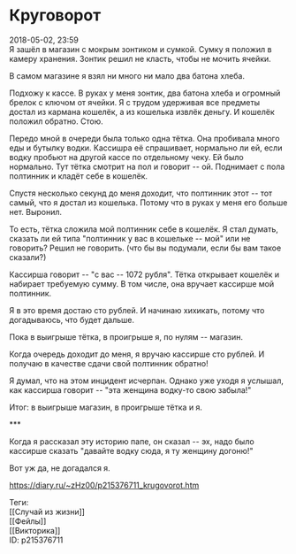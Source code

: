 Круговорот
===========

   
 2018-05-02, 23:59   
  Я зашёл в магазин с мокрым зонтиком и сумкой. Сумку я положил в камеру хранения. Зонтик решил не класть, чтобы не мочить ячейки.   
   
 В самом магазине я взял ни много ни мало два батона хлеба.   
   
 Подхожу к кассе. В руках у меня зонтик, два батона хлеба и огромный брелок с ключом от ячейки. Я с трудом удерживая все предметы достал из кармана кошелёк, а из кошелька извлёк деньгу. И кошелёк положил обратно. Стою.   
   
 Передо мной в очереди была только одна тётка. Она пробивала много еды и бутылку водки. Кассишра её спрашивает, нормально ли ей, если водку пробьют на другой кассе по отдельному чеку. Ей было нормально. Тут тётка смотрит на пол и говорит -- ой. Поднимает с пола полтинник и кладёт себе в кошелёк.   
   
 Спустя несколько секунд до меня доходит, что полтинник этот -- тот самый, что я достал из кошелька. Потому что в руках у меня его больше нет. Выронил.   
   
 То есть, тётка сложила мой полтинник себе в кошелёк. Я стал думать, сказать ли ей типа "полтинник у вас в кошельке -- мой" или не говорить? Решил не говорить. (что бы вы подумали, если бы вам такое сказали?)   
   
 Кассирша говорит -- "с вас -- 1072 рубля". Тётка открывает кошелёк и набирает требуемую сумму. В том числе, она вручает кассирше мой полтинник.   
   
 Я в это время достаю сто рублей. И начинаю хихикать, потому что догадываюсь, что будет дальше.   
   
 Пока в выигрыше тётка, в проигрыше я, по нулям -- магазин.   
   
 Когда очередь доходит до меня, я вручаю кассирше сто рублей. И получаю в качестве сдачи свой полтинник обратно!   
   
 Я думал, что на этом инцидент исчерпан. Однако уже уходя я услышал, как кассирша говорит -- "эта женщина водку-то свою забыла!"   
   
 Итог: в выигрыше магазин, в проигрыше тётка и я.   
   
 \*\*\*   
   
 Когда я рассказал эту историю папе, он сказал -- эх, надо было кассирше сказать "давайте водку сюда, я ту женщину догоню!"   
   
 Вот уж да, не догадался я.   
    
 <https://diary.ru/~zHz00/p215376711_krugovorot.htm>   
   
 Теги:   
 [[Случай из жизни]]   
 [[Фейлы]]   
 [[Викторика]]   
 ID: p215376711